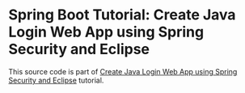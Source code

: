 # Spring Boot Tutorial: Create Java Login Web App using Spring Security and Eclipse

This source code is part of [Create Java Login Web App using Spring Security and Eclipse](https://www.djamware.com/post/5e32d450ad84a94e7885bbf9/spring-boot-tutorial-create-java-login-web-app-using-spring-security-and-eclipse) tutorial.
